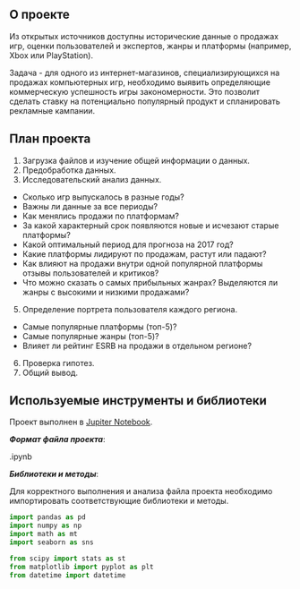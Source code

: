 ## О проекте

Из открытых источников доступны исторические данные о продажах игр, оценки пользователей и экспертов, жанры и платформы (например, Xbox или PlayStation).

Задача - для одного из интернет-магазинов, специализирующихся на продажах компьютерных игр, необходимо выявить определяющие коммерческую успешность игры закономерности. Это позволит сделать ставку на потенциально популярный продукт и спланировать рекламные кампании.

## План проекта

1. Загрузка файлов и изучение общей информации о данных.
2. Предобработка данных.
4. Исследовательский анализ данных.
  - Сколько игр выпускалось в разные годы?
  - Важны ли данные за все периоды?
  - Как менялись продажи по платформам? 
  - За какой характерный срок появляются новые и исчезают старые платформы?
  - Какой оптимальный период для прогноза на 2017 год?
  - Какие платформы лидируют по продажам, растут или падают?
  - Как влияют на продажи внутри одной популярной платформы отзывы пользователей и критиков?
  - Что можно сказать о самых прибыльных жанрах? Выделяются ли жанры с высокими и низкими продажами?
5. Определение портрета пользователя каждого региона.
  - Самые популярные платформы (топ-5)?
  - Самые популярные жанры (топ-5)?
  - Влияет ли рейтинг ESRB на продажи в отдельном регионе?
6. Проверка гипотез.
7. Общий вывод.


## Используемые инструменты и библиотеки

Проект выполнен в [Jupiter Notebook](https://jupyter.org/install.html).

***Формат файла проекта***:

.ipynb

***Библиотеки и методы***:

Для корректного выполнения и анализа файла проекта необходимо импортировать соответствующие библиотеки и методы.

```python
import pandas as pd
import numpy as np
import math as mt
import seaborn as sns

from scipy import stats as st
from matplotlib import pyplot as plt
from datetime import datetime
```
